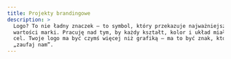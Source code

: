 ```yaml
---
title: Projekty brandingowe
description: >
  Logo? To nie ładny znaczek – to symbol, który przekazuje najważniejsze
  wartości marki. Pracuję nad tym, by każdy kształt, kolor i układ miały swój
  cel. Twoje logo ma być czymś więcej niż grafiką – ma to być znak, który mówi
  „zaufaj nam”.
---
```


